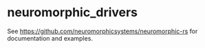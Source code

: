 # neuromorphic_drivers

See https://github.com/neuromorphicsystems/neuromorphic-rs for documentation and examples.
